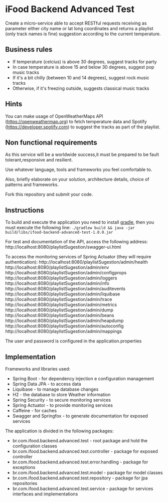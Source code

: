 # iFood Backend Advanced Test

Create a micro-service able to accept RESTful requests receiving as parameter either city name or lat long coordinates and returns a playlist (only track names is fine) suggestion according to the current temperature.

## Business rules

* If temperature (celcius) is above 30 degrees, suggest tracks for party
* In case temperature is above 15 and below 30 degrees, suggest pop music tracks
* If it's a bit chilly (between 10 and 14 degrees), suggest rock music tracks
* Otherwise, if it's freezing outside, suggests classical music tracks 

## Hints

You can make usage of OpenWeatherMaps API (https://openweathermap.org) to fetch temperature data and Spotify (https://developer.spotify.com) to suggest the tracks as part of the playlist.

## Non functional requirements

As this service will be a worldwide success,it must be prepared to be fault tolerant,responsive and resilient.

Use whatever language, tools and frameworks you feel comfortable to. 

Also, briefly elaborate on your solution, architecture details, choice of patterns and frameworks.

Fork this repository and submit your code.

## Instructions 
To build and execute the application you need to install [gradle](https://gradle.org/), then you must execute the following line:
``./gradlew build && java -jar build/libs/ifood-backend-advanced-test-1.0.0.jar``

For test and documentation of the API, access the following address:
http://localhost:8080/playlistSugestion/swagger-ui.html

To access the monitoring services of Spring Actuator (they will require authentication):
http://localhost:8080/playlistSugestion/admin/health 
http://localhost:8080/playlistSugestion/admin/env
http://localhost:8080/playlistSugestion/admin/configprops 
http://localhost:8080/playlistSugestion/admin/loggers
http://localhost:8080/playlistSugestion/admin/info
http://localhost:8080/playlistSugestion/admin/auditevents
http://localhost:8080/playlistSugestion/admin/liquibase
http://localhost:8080/playlistSugestion/admin/trace
http://localhost:8080/playlistSugestion/admin/metrics
http://localhost:8080/playlistSugestion/admin/dump
http://localhost:8080/playlistSugestion/admin/beans
http://localhost:8080/playlistSugestion/admin/heapdump
http://localhost:8080/playlistSugestion/admin/autoconfig
http://localhost:8080/playlistSugestion/admin/mappings

The user and password is configured in the application.properties

## Implementation
Frameworks and libraries used:
* Spring Boot - for dependency injection e configuration management
* Spring Data JPA - to access data
* Liquibase - to manage database changes
* H2 - the database to store Weather information
* Spring Security - to secure monitoring services
* Spring Actuator - to provide monitoring services
* Caffeine - for caches
* Swagger and Springfox - to generate documentation for exposed services

The application is divided in the following packages:
* br.com.ifood.backend.advanced.test - root package and hold the configuration classes
* br.com.ifood.backend.advanced.test.controller - package for exposed controller
* br.com.ifood.backend.advanced.test.error.handling - package for exceptions 
* br.com.ifood.backend.advanced.test.model - package for model classes
* br.com.ifood.backend.advanced.test.repository - package for jpa repositories
* br.com.ifood.backend.advanced.test.service - package for services interfaces and implementations